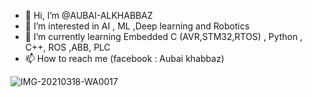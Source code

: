 - 👋 Hi, I’m @AUBAI-ALKHABBAZ
- 👀 I’m interested in AI , ML ,Deep learning and Robotics
- 🌱 I’m currently learning Embedded C (AVR,STM32,RTOS) , Python , C++, ROS ,ABB, PLC
- 📫 How to reach me (facebook : Aubai khabbaz)

<!---
AUBAI-ALKHABBAZ/AUBAI-ALKHABBAZ is a ✨ special ✨ repository because its `README.md` (this file) appears on your GitHub profile.
You can click the Preview link to take a look at your changes.
--->



![IMG-20210318-WA0017](https://user-images.githubusercontent.com/102236043/177554229-17c484c4-9da6-45bd-ae5d-ea6b65caa427.jpg)
